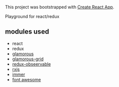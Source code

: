 This project was bootstrapped with [Create React App](https://github.com/facebookincubator/create-react-app).

Playground for react/redux

## modules used

*   react
*   redux
*   [glamorous](https://github.com/paypal/glamorous)
*   [glamorous-grid](http://www.dylanmozlowski.com/glamorous-grid/)
*   [redux-obseervable](https://github.com/redux-observable/redux-observable)
*   [rxjs](https://github.com/ReactiveX/rxjs)
*   [immer](https://github.com/mweststrate/immer)
*   [font awesome](https://github.com/danawoodman/react-fontawesome/blob/master/api.md)
